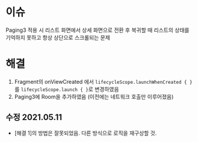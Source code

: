 # 이슈
Paging3 적용 시 리스트 화면에서 상세 화면으로 전환 후 복귀할 때 리스트의 상태를 기억하지 못하고 항상 상단으로 스크롤되는 문제

# 해결
1. Fragment의 onViewCreated 에서 ```lifecycleScope.launchWhenCreated { }```를 ```lifecycleScope.launch { }```로 변경하였음
2. Paging3에 Room을 추가하였음 (이전에는 네트워크 호출만 이루어졌음)

## 수정 2021.05.11
- [해결 1]의 방법은 잘못되었음. 다른 방식으로 로직을 재구상할 것.
